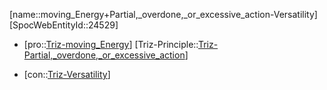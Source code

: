 ﻿---
type: TrizContradiction
aliases:
- moving_Energy+Partial,_overdone,_or_excessive_action-Versatility
license: CC BY-SA 4.0
copyright: https://github.com/SpocWeb
IsDeleted: false
IsReadOnly: false
Confidential: public
tags: 
- Triz/Contradiction
---
[name::moving_Energy+Partial,_overdone,_or_excessive_action-Versatility]
[SpocWebEntityId::24529]
+ [pro::[Triz-moving_Energy](tech/Triz/Parameter/Triz-moving_Energy.md)]
[Triz-Principle::[Triz-Partial,_overdone,_or_excessive_action](tech/Triz/Principle/Triz-Partial,_overdone,_or_excessive_action.md)]
- [con::[Triz-Versatility](tech/Triz/Parameter/Triz-Versatility.md)]

